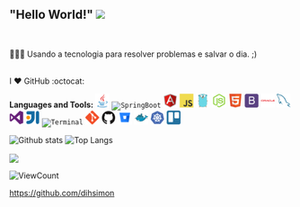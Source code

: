 ## "Hello World!" <img src="https://media.giphy.com/media/hvRJCLFzcasrR4ia7z/giphy.gif" width="25px">
<br />

👨🏽‍💻 Usando a tecnologia para resolver problemas e salvar o dia. ;)
<br />
<br />

I :heart: GitHub :octocat:
<br />

**Languages and Tools:** 
<code><img height="25" src="https://raw.githubusercontent.com/devicons/devicon/master/icons/java/java-original.svg" title="Java"></code>
<code><img height="25" src="https://www.vectorlogo.zone/logos/springio/springio-icon.svg" title="SpringBoot"></code>
<code><img height="25" src="https://github.com/devicons/devicon/blob/master/icons/angularjs/angularjs-original.svg" title="Angular"></code>
<code><img height="25" src="https://github.com/devicons/devicon/blob/master/icons/javascript/javascript-original.svg" title="JavaScript"></code>
<code><img height="25" src="https://github.com/devicons/devicon/blob/master/icons/go/go-original.svg" title="Go"></code>
<code><img height="25" src="https://github.com/devicons/devicon/blob/master/icons/nodejs/nodejs-original.svg" title="NodeJS"></code>
<code><img height="25" src="https://github.com/devicons/devicon/blob/master/icons/html5/html5-original.svg" title="Html5"></code>
<code><img height="25" src="https://raw.githubusercontent.com/devicons/devicon/master/icons/bootstrap/bootstrap-plain.svg" title="Bootstrap"></code>
<code><img height="25" src="https://github.com/devicons/devicon/blob/master/icons/oracle/oracle-original.svg" title="Oracle"></code>
<code><img height="25" src="https://github.com/devicons/devicon/blob/master/icons/mysql/mysql-original.svg" title="MySQL"></code>
<code><img height="25" src="https://raw.githubusercontent.com/devicons/devicon/master/icons/visualstudio/visualstudio-plain.svg" title="VSCode"></code>
<code><img height="25" src="https://github.com/devicons/devicon/blob/master/icons/intellij/intellij-original.svg" title="Intelij"></code>
<code><img height="25" src="https://www.vectorlogo.zone/logos/gnu_bash/gnu_bash-icon.svg" title="Terminal"></code>
<code><img height="25" src="https://raw.githubusercontent.com/devicons/devicon/master/icons/git/git-original.svg" title="Git"></code>
<code><img height="25" src="https://raw.githubusercontent.com/devicons/devicon/master/icons/github/github-original.svg" title="GitHub"></code>
<code><img height="25" src="https://raw.githubusercontent.com/devicons/devicon/master/icons/bitbucket/bitbucket-original.svg" title="Bitbucket"></code>
<code><img height="25" src="https://raw.githubusercontent.com/devicons/devicon/master/icons/docker/docker-original.svg" title="Docker"></code>
<code><img height="25" src="https://raw.githubusercontent.com/devicons/devicon/master/icons/kubernetes/kubernetes-plain.svg" title="Kubernetes"></code>
<code><img height="25" src="https://raw.githubusercontent.com/devicons/devicon/master/icons/trello/trello-plain.svg" title="Trello"></code>


![Github stats](https://github-readme-stats.vercel.app/api?username=dihsimon&show_icons=true&layout=compact)
![Top Langs](https://github-readme-stats.vercel.app/api/top-langs/?username=dihsimon&layout=compact)

<p><img align="center" src="https://github-readme-streak-stats.herokuapp.com/?user=dihsimon&" /></p>

![ViewCount](https://views.whatilearened.today/views/github/dihsimon/views.svg)

https://github.com/dihsimon


